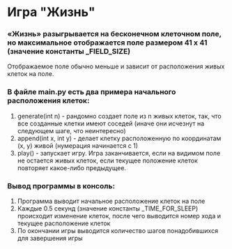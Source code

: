 # Игра "Жизнь"

### «Жизнь» разыгрывается на бесконечном клеточном поле, но максимальное отображается поле размером 41 x 41 (значение константы _FIELD_SIZE)
Отображаемое поле обычно меньше и зависит от расположения живых клеток на поле.

### В файле main.py есть два примера начального расположения клеток:
1. generate(int n) - рандомно создает поле из n живых клеток, так, что все созданные клетки имеют соседей (иначе они исчезнут на следующем шаге, что неинтересно)
2. append(int x, int y) - делает клетку расположенную по координатам (x, y) живой (нумерация начинается с 1)
3. play() - запускает игру.
Игра заканчивается, если на видимом поле не остается живых клеток, если текущее положение клеток повторяет какое-либо предыдущее.

### Вывод программы в консоль:
1. Программа выводит начальное расположение клеток на поле
2. Каждые 0.5 секунд (значение константы _TIME_FOR_SLEEP) происходит изменение клеток, после чего выводится номер хода и текущее расположение клеток
3. По окончании игры выводится количество шагов понадобившихся для завершения игры
